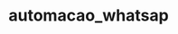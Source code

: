 # automacao_whatsap

<!-- 
*Automação de Whatsap - Encaminhamento de mensagens de texto
*Encaminhar para uma lista de contatos ou de grupos
*Encaminhar de 5 em 5 contatos/grupos
-->
